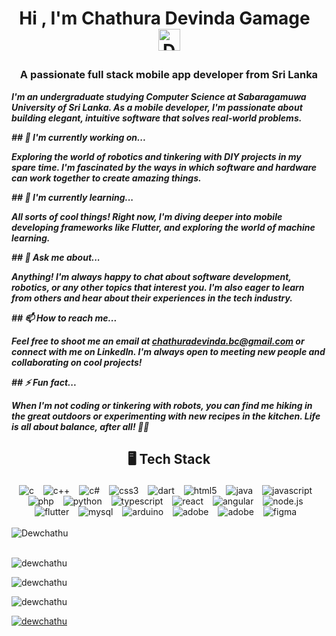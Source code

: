 <!--START_SECTION:TITLE-->
# <p align = center>Hi , I'm Chathura Devinda Gamage&ensp;<img src="https://media.giphy.com/media/hvRJCLFzcasrR4ia7z/giphy.gif" alt= "Dewchathu" width="35"></p>
<!--END_SECTION:TITLE-->

<!--START_SECTION:SUBTITLE-->
### <p align = center>A passionate full stack mobile app developer from Sri Lanka</p>
<!--END_SECTION:SUBTITLE-->

<!--START_SECTION:WORK-->
***<p align = left>I'm an undergraduate studying Computer Science at Sabaragamuwa University of Sri Lanka. As a mobile developer, I'm passionate about building elegant, intuitive software that solves real-world problems.</p>***
***<p align = left></p>***
***<p align = left>## 🔭 I'm currently working on...</p>***
***<p align = left></p>***
***<p align = left>Exploring the world of robotics and tinkering with DIY projects in my spare time. I'm fascinated by the ways in which software and hardware can work together to create amazing things.</p>***
***<p align = left></p>***
***<p align = left>## 🌱 I'm currently learning...</p>***
***<p align = left></p>***
***<p align = left>All sorts of cool things! Right now, I'm diving deeper into mobile developing frameworks like Flutter, and exploring the world of machine learning.</p>***
***<p align = left></p>***
***<p align = left>## 💬 Ask me about...</p>***
***<p align = left></p>***
***<p align = left>Anything! I'm always happy to chat about software development, robotics, or any other topics that interest you. I'm also eager to learn from others and hear about their experiences in the tech industry.</p>***
***<p align = left></p>***
***<p align = left>## 📫 How to reach me...</p>***
***<p align = left></p>***
***<p align = left>Feel free to shoot me an email at chathuradevinda.bc@gmail.com or connect with me on LinkedIn. I'm always open to meeting new people and collaborating on cool projects!</p>***
***<p align = left></p>***
***<p align = left>## ⚡ Fun fact...</p>***
***<p align = left></p>***
***<p align = left>When I'm not coding or tinkering with robots, you can find me hiking in the great outdoors or experimenting with new recipes in the kitchen. Life is all about balance, after all! 🌲🍲</p>***
***<p align = left></p>***
<!--END_SECTION:WORK-->

<!--START_SECTION:SKILL-->
## <p align = center> 🖥️ 	Tech Stack </p>
<div align = center>
<img src="https://img.shields.io/badge/c-%23555555.svg?style=flat&logo=c&logoColor=white" alt=c /> 
                &ensp;
<img src="https://img.shields.io/badge/c++-%23f34b7d.svg?style=flat&logo=cplusplus&logoColor=white" alt=c++ /> 
                &ensp;
<img src="https://img.shields.io/badge/c%23-%23178600.svg?style=flat&logo=c-sharp&logoColor=white" alt=c# /> 
                &ensp;
<img src="https://img.shields.io/badge/css3-%23563d7c.svg?style=flat&logo=css3&logoColor=white" alt=css3 /> 
                &ensp;
<img src="https://img.shields.io/badge/dart-%2300B4AB.svg?style=flat&logo=dart&logoColor=white" alt=dart /> 
                &ensp;
<img src="https://img.shields.io/badge/html5-%23e34c26.svg?style=flat&logo=html5&logoColor=white" alt=html5 /> 
                &ensp;
<img src="https://img.shields.io/badge/java-%23b07219.svg?style=flat&logo=java&logoColor=white" alt=java /> 
                &ensp;
<img src="https://img.shields.io/badge/javascript-%23f1e05a.svg?style=flat&logo=javascript&logoColor=white" alt=javascript /> 
                &ensp;
<img src="https://img.shields.io/badge/php-%234F5D95.svg?style=flat&logo=php&logoColor=white" alt=php /> 
                &ensp;
<img src="https://img.shields.io/badge/python-%233572A5.svg?style=flat&logo=python&logoColor=white" alt=python /> 
                &ensp;
<img src="https://img.shields.io/badge/typescript-%233178c6.svg?style=flat&logo=typescript&logoColor=white" alt=typescript /> 
                &ensp;
<img src="https://img.shields.io/badge/react-%2361dbfb.svg?style=flat&logo=react&logoColor=white" alt=react /> 
                &ensp;
<img src="https://img.shields.io/badge/angular-%23b52e31.svg?style=flat&logo=angular&logoColor=white" alt=angular /> 
                &ensp;
<img src="https://img.shields.io/badge/node.js-%233c873a.svg?style=flat&logo=node.js&logoColor=white" alt=node.js /> 
                &ensp;
<img src="https://img.shields.io/badge/flutter-%2342A5F5.svg?style=flat&logo=flutter&logoColor=white" alt=flutter /> 
                &ensp;
<img src="https://img.shields.io/badge/mysql-%2300758f.svg?style=flat&logo=mysql&logoColor=white" alt=mysql /> 
                &ensp;
<img src="https://img.shields.io/badge/arduino-%2300979C.svg?style=flat&logo=arduino&logoColor=white" alt=arduino /> 
                &ensp;
<img src="https://img.shields.io/badge/adobe illustrator-%23bfb034.svg?style=flat&logo=adobe illustrator&logoColor=white" alt=adobe illustrator /> 
                &ensp;
<img src="https://img.shields.io/badge/adobe photoshop-%2318152E.svg?style=flat&logo=adobe photoshop&logoColor=white" alt=adobe photoshop /> 
                &ensp;
<img src="https://img.shields.io/badge/figma-%2300d47b.svg?style=flat&logo=figma&logoColor=white" alt=figma /> 
                &ensp;
</div>
<!--END_SECTION:SKILL--><br/>

<!--START_SECTION:README-STATS-->
<div align = "left">
    <img src = "https://github-readme-stats.vercel.app/api?username=Dewchathu&show_icons=true&theme=default&hide_border=false&include_all_commits=false&count_private=false" alt = "Dewchathu"/> 
</div>
<!--END_SECTION:README-STATS--><br/>

<p><img align="center" src="https://github-readme-stats.vercel.app/api/top-langs?username=dewchathu&show_icons=true&locale=en&layout=compact" alt="dewchathu" /></p>

<p><img align="center" src="https://github-readme-streak-stats.herokuapp.com/?user=dewchathu&" alt="dewchathu" /></p>


<p align="left"> <img src="https://komarev.com/ghpvc/?username=dewchathu&label=Profile%20views&color=0e75b6&style=flat" alt="dewchathu" /> </p>

<p align="left"> <a href="https://github.com/ryo-ma/github-profile-trophy"><img src="https://github-profile-trophy.vercel.app/?username=dewchathu" alt="dewchathu" /></a> </p>



<!-- Created with CreateME profile readme generator-->
